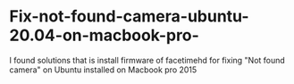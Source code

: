 # Fix-not-found-camera-ubuntu-20.04-on-macbook-pro-
I found solutions that is install firmware of facetimehd for fixing "Not found camera" on Ubuntu installed on Macbook pro 2015
